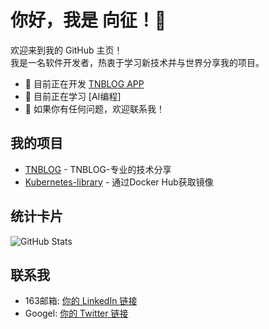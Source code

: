 # 你好，我是 向征！🦌

欢迎来到我的 GitHub 主页！  
我是一名软件开发者，热衷于学习新技术并与世界分享我的项目。

- 🔭 目前正在开发 [TNBLOG APP](https://github.com/aojiancc/TNBLOG.APP)
- 🌱 目前正在学习 [AI编程]
- 💬 如果你有任何问题，欢迎联系我！

## 我的项目

- [TNBLOG](https://www.tnblog.net/) - TNBLOG-专业的技术分享
- [Kubernetes-library](https://github.com/18896101294/Kubernetes-library) - 通过Docker Hub获取镜像

## 统计卡片

![GitHub Stats](https://github-readme-stats.vercel.app/api?username=18896101294&show_icons=true&theme=tokyonight)

## 联系我

- 163邮箱: [你的 LinkedIn 链接](18896101294@163.com)
- Googel: [你的 Twitter 链接](xiangzheng188@gmail.com)
